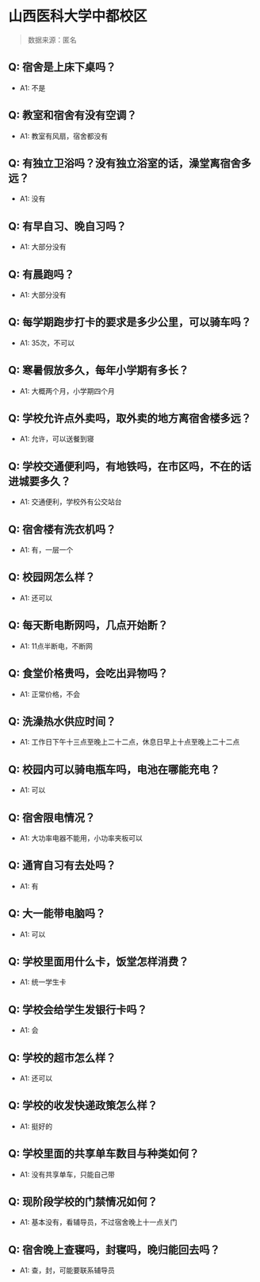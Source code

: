 # 山西医科大学中都校区

> 数据来源：匿名

## Q: 宿舍是上床下桌吗？

- A1: 不是

## Q: 教室和宿舍有没有空调？

- A1: 教室有风扇，宿舍都没有

## Q: 有独立卫浴吗？没有独立浴室的话，澡堂离宿舍多远？

- A1: 没有

## Q: 有早自习、晚自习吗？

- A1: 大部分没有

## Q: 有晨跑吗？

- A1: 大部分没有

## Q: 每学期跑步打卡的要求是多少公里，可以骑车吗？

- A1: 35次，不可以

## Q: 寒暑假放多久，每年小学期有多长？

- A1: 大概两个月，小学期四个月

## Q: 学校允许点外卖吗，取外卖的地方离宿舍楼多远？

- A1: 允许，可以送餐到寝

## Q: 学校交通便利吗，有地铁吗，在市区吗，不在的话进城要多久？

- A1: 交通便利，学校外有公交站台

## Q: 宿舍楼有洗衣机吗？

- A1: 有，一层一个

## Q: 校园网怎么样？

- A1: 还可以

## Q: 每天断电断网吗，几点开始断？

- A1: 11点半断电，不断网

## Q: 食堂价格贵吗，会吃出异物吗？

- A1: 正常价格，不会

## Q: 洗澡热水供应时间？

- A1: 工作日下午十三点至晚上二十二点，休息日早上十点至晚上二十二点

## Q: 校园内可以骑电瓶车吗，电池在哪能充电？

- A1: 可以

## Q: 宿舍限电情况？

- A1: 大功率电器不能用，小功率夹板可以

## Q: 通宵自习有去处吗？

- A1: 有

## Q: 大一能带电脑吗？

- A1: 可以

## Q: 学校里面用什么卡，饭堂怎样消费？

- A1: 统一学生卡

## Q: 学校会给学生发银行卡吗？

- A1: 会

## Q: 学校的超市怎么样？

- A1: 还可以

## Q: 学校的收发快递政策怎么样？

- A1: 挺好的

## Q: 学校里面的共享单车数目与种类如何？

- A1: 没有共享单车，只能自己带

## Q: 现阶段学校的门禁情况如何？

- A1: 基本没有，看辅导员，不过宿舍晚上十一点关门

## Q: 宿舍晚上查寝吗，封寝吗，晚归能回去吗？

- A1: 查，封，可能要联系辅导员

